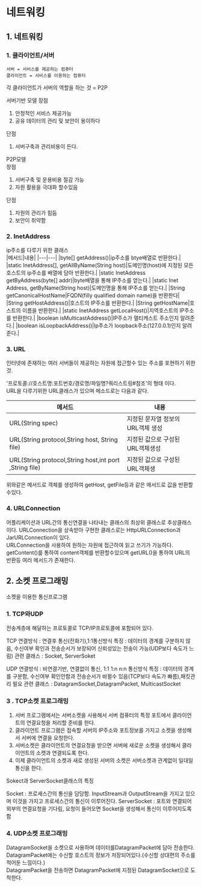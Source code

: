 # 네트워킹

## 1. 네트워킹

### 1. 클라이언트/서버

	서버 = 서비스를 제공하는 컴퓨터
	클라이언트 = 서비스를 이용하는 컴퓨터

각 클라이언트가 서버의 역할을 하는 것 = P2P


서버기반 모델 
장점   
1. 안정적인 서비스 제공가능     
2. 공유 데이터의 관리 및 보안이 용이하다        

단점      
1. 서버구축과 관리비용이 든다.      
       
P2P모델        
장점

1. 서버구축 및 운용비용 절감 가능
2. 자원 활용을 극대화 할수있음

단점 
1. 자원의 관리가 힘듬
2. 보안이 취약함


### 2. InetAddress
ip주소를 다루기 위한 클래스       
|메서드|내용|
|---|---|
|byte[] getAddress()|ip주소를 btye배열로 반환한다.|
|static InetAddress[], getAllByName(String host)|도메인명(host)에 지정된 모든 호스트의 ip주소를 배열에 담아 반환한다.|
|static InetAddress getByAddress(byte[] addr)|byte배열을 통해 IP주소를 얻는다.|
|static Inet Address, getByName(String host)|도메인명을 통해 IP주소를 얻는다.|
|String getCanonicalHostName|FQDN(filly qualified domain name)을 반환한다|
|String getHostAddress()|호스트의 IP주소를 반환한다.|
|String getHostName|호스트의 이름을 반환한다.|
|static InetAddress getLocalHost()|지역호스트의 IP주소를 반환한다.|
|boolean isMulticastAddress()|IP주소가 멀티캐스트 주소인지 알려준다.|
|boolean isLoopbackAddress()|Ip주소가 loopback주소(127.0.0.1)인지 알려준다.|


### 3. URL
인터넷에 존재하는 여러 서버들이 제공하는 자원에 접근할수 있는 주소를 포현하기 위한것.     

'프로토콜://호스트명:포트번호/경로명/파일명?쿼리스트링#참조'의 형태 이다.     
URL을 다루기위한 URL클래스가 있으며 메소드로는 다음과 같다.

|메서드|내용|
|---|---|
|URL(String spec)|지정된 문자열 정보의 URL객체 생성|
|URL(String protocol,String host, String file)|지정된 값으로 구성된 URL객체생성|
|URL(String protocol,String host,int port ,String file)|지정된 값으로 구성된 URL객체생|

위와같은 메서드로 객체를 생성하여 getHost, getFile등과 같은 메서드로 값을 반환할수있다.    


### 4. URLConnection
어플리케이션과 URL간의 통신연결을 나타내는 클래스의 최상위 클래스로 추상클래스이다.
URLConnection을 상속받아 구현한 클래스로는 HttpURLConnection과 JarURLConnection이 있다.     
URLConnection을 사용하여 원하는 자원에 접근하여 읽고 쓰기가 가능하다.      
getContent()를 통하여 content객체를 반환할수있으며 getURL()을 통하여 URL의 반환등 여러 메서드가 존재한다.       

## 2. 소켓 프로그래밍
소켓을 이용한 통신프로그램       
### 1. TCP와UDP
전송계층에 해달하는 프로토콜로 TCP/IP프로토콜에 포함되어 있다.      

TCP
    연결방식 : 연결후 통신(전화기),1:1통신방식
    특징 : 데이터의 경계를 구분하지 않음, 수신여부 확인과 전송순서가 보장되어 신뢰성있는 전송이 가능(UDP보다 속도가 느림)
    관련 클래스 : Socket, ServerSoket

UDP
    연결방식 : 비연결기반, 연결없이 통신, 1:1 1:n n:n 통신방식
    특징 : 데이터의 경계를 구분함, 수신여부 확인안함과 전송순서가 바뀔수 있음(TCP보다 속도가 빠름),패킷관리 필요
    관련 클래스 : DatagramSocket,DatagramPacket, MulticastSocket


### 3 . TCP소켓 프로그래밍
1. 서버 프로그램에서는 서버소켓을 사용해서 서버 컴퓨터의 특정 포트에서 클라이언트의 연결요청을 처리할 준비를 한다.
2. 클라이언트 프로그램은 접속할 서버의 IP주소와 포트정보를 가지고 소켓을 생성해서 서버에 연결을 요청한다.
3. 서버소켓은 클라이언트의 연결요청을 받으면 서버에 새로운 소켓을 생성해서 클라이언트의 소켓과 연결되도록 한다.
4. 이제 클라이언트의 소켓과 새로 생성된 서버의 소켓은 서버소켓과 관계없이 일대일 통신을 한다.


Sokect과 ServerSocket클래스의 특징

  Socket : 프로세스간의 통신을 담당함. InputStream과 OutputStream을 가지고 있으며 이것을 가지고 프로세스간의 통신이 이루어진다.
  ServerSocket : 포트와 연결되어 외부의 연결요청을 기다림, 요청이 들어오면 Socket을 생성해서 통신이 이루어지도록함


### 4. UDP소켓 프로그래밍

DatagramSocket을 소켓으로 사용하며  데이터를DatagramPacket에 담아 전송한다.     
DatagramPacket에는 수신할 호스트의 정보가 저장되어있다.(수신할 상대편의 주소를 적어둔 느낌이다.)     
DatagramPacket을 전송하면 DatagramPacket에 지정된 DatagramSocket으로 도착한다.
